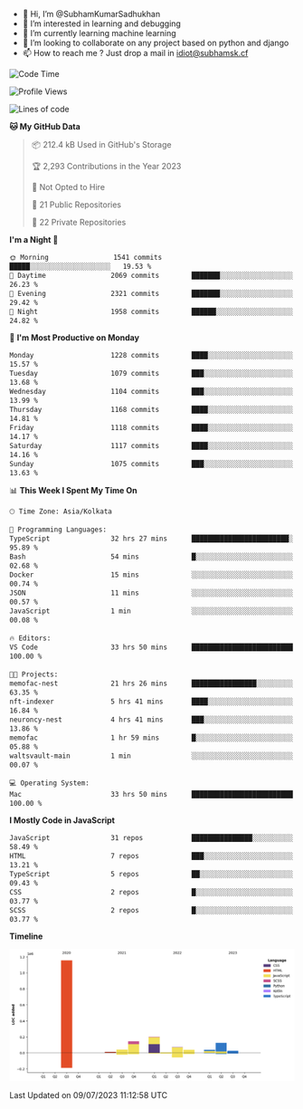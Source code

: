 - 👋 Hi, I’m @SubhamKumarSadhukhan
- 👀 I’m interested in learning and debugging
- 🌱 I’m currently learning machine learning
- 💞️ I’m looking to collaborate on any project based on python and django
- 📫 How to reach me ?
      Just drop a mail in idiot@subhamsk.cf

<!---
SubhamKumarSadhukhan/SubhamKumarSadhukhan is a ✨ special ✨ repository because its `README.md` (this file) appears on your GitHub profile.
You can click the Preview link to take a look at your changes.
--->


<!--START_SECTION:waka-->
![Code Time](http://img.shields.io/badge/Code%20Time-1%2C306%20hrs%2041%20mins-blue)

![Profile Views](http://img.shields.io/badge/Profile%20Views-0-blue)

![Lines of code](https://img.shields.io/badge/From%20Hello%20World%20I%27ve%20Written-1.9%20million%20lines%20of%20code-blue)

**🐱 My GitHub Data** 

> 📦 212.4 kB Used in GitHub's Storage 
 > 
> 🏆 2,293 Contributions in the Year 2023
 > 
> 🚫 Not Opted to Hire
 > 
> 📜 21 Public Repositories 
 > 
> 🔑 22 Private Repositories 
 > 
**I'm a Night 🦉** 

```text
🌞 Morning                1541 commits        █████░░░░░░░░░░░░░░░░░░░░   19.53 % 
🌆 Daytime                2069 commits        ███████░░░░░░░░░░░░░░░░░░   26.23 % 
🌃 Evening                2321 commits        ███████░░░░░░░░░░░░░░░░░░   29.42 % 
🌙 Night                  1958 commits        ██████░░░░░░░░░░░░░░░░░░░   24.82 % 
```
📅 **I'm Most Productive on Monday** 

```text
Monday                   1228 commits        ████░░░░░░░░░░░░░░░░░░░░░   15.57 % 
Tuesday                  1079 commits        ███░░░░░░░░░░░░░░░░░░░░░░   13.68 % 
Wednesday                1104 commits        ███░░░░░░░░░░░░░░░░░░░░░░   13.99 % 
Thursday                 1168 commits        ████░░░░░░░░░░░░░░░░░░░░░   14.81 % 
Friday                   1118 commits        ████░░░░░░░░░░░░░░░░░░░░░   14.17 % 
Saturday                 1117 commits        ████░░░░░░░░░░░░░░░░░░░░░   14.16 % 
Sunday                   1075 commits        ███░░░░░░░░░░░░░░░░░░░░░░   13.63 % 
```


📊 **This Week I Spent My Time On** 

```text
🕑︎ Time Zone: Asia/Kolkata

💬 Programming Languages: 
TypeScript               32 hrs 27 mins      ████████████████████████░   95.89 % 
Bash                     54 mins             █░░░░░░░░░░░░░░░░░░░░░░░░   02.68 % 
Docker                   15 mins             ░░░░░░░░░░░░░░░░░░░░░░░░░   00.74 % 
JSON                     11 mins             ░░░░░░░░░░░░░░░░░░░░░░░░░   00.57 % 
JavaScript               1 min               ░░░░░░░░░░░░░░░░░░░░░░░░░   00.08 % 

🔥 Editors: 
VS Code                  33 hrs 50 mins      █████████████████████████   100.00 % 

🐱‍💻 Projects: 
memofac-nest             21 hrs 26 mins      ████████████████░░░░░░░░░   63.35 % 
nft-indexer              5 hrs 41 mins       ████░░░░░░░░░░░░░░░░░░░░░   16.84 % 
neuroncy-nest            4 hrs 41 mins       ███░░░░░░░░░░░░░░░░░░░░░░   13.86 % 
memofac                  1 hr 59 mins        █░░░░░░░░░░░░░░░░░░░░░░░░   05.88 % 
waltsvault-main          1 min               ░░░░░░░░░░░░░░░░░░░░░░░░░   00.07 % 

💻 Operating System: 
Mac                      33 hrs 50 mins      █████████████████████████   100.00 % 
```

**I Mostly Code in JavaScript** 

```text
JavaScript               31 repos            ███████████████░░░░░░░░░░   58.49 % 
HTML                     7 repos             ███░░░░░░░░░░░░░░░░░░░░░░   13.21 % 
TypeScript               5 repos             ██░░░░░░░░░░░░░░░░░░░░░░░   09.43 % 
CSS                      2 repos             █░░░░░░░░░░░░░░░░░░░░░░░░   03.77 % 
SCSS                     2 repos             █░░░░░░░░░░░░░░░░░░░░░░░░   03.77 % 
```



**Timeline**

![Lines of Code chart](https://raw.githubusercontent.com/SubhamKumarSadhukhan/SubhamKumarSadhukhan/main/assets/bar_graph.png)


 Last Updated on 09/07/2023 11:12:58 UTC
<!--END_SECTION:waka-->
